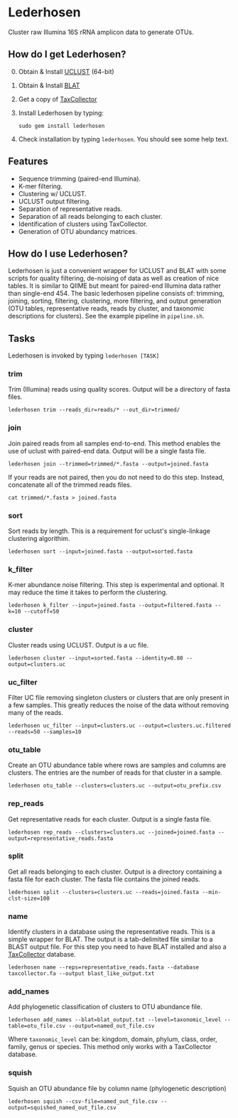 # Lederhosen

Cluster raw Illumina 16S rRNA amplicon data to generate OTUs.

## How do I get Lederhosen?

0. Obtain & Install [UCLUST](http://www.drive5.com/) (64-bit)
1. Obtain & Install [BLAT](http://genome.ucsc.edu/FAQ/FAQblat.html#blat3)
2. Get a copy of [TaxCollector](http://github.com/audy/taxcollector)
3. Install Lederhosen by typing:

    `sudo gem install lederhosen`
4. Check installation by typing `lederhosen`. You should see some help text.

## Features

- Sequence trimming (paired-end Illumina).
- K-mer filtering.
- Clustering w/ UCLUST.
- UCLUST output filtering.
- Separation of representative reads.
- Separation of all reads belonging to each cluster.
- Identification of clusters using TaxCollector.
- Generation of OTU abundancy matrices.

## How do I use Lederhosen?

Lederhosen is just a convenient wrapper for UCLUST and BLAT with some scripts for quality filtering, de-noising of data as well as creation of nice tables. It is similar to QIIME but meant for paired-end Illumina data rather than single-end 454. The basic lederhosen pipeline consists of: trimming, joining, sorting, filtering, clustering, more filtering, and output generation (OTU tables, representative reads, reads by cluster, and taxonomic descriptions for clusters). See the example pipeline in `pipeline.sh`.

## Tasks

Lederhosen is invoked by typing `lederhosen [TASK]`

### trim

Trim (Illumina) reads using quality scores. Output will be a directory of fasta files.

    lederhosen trim --reads_dir=reads/* --out_dir=trimmed/

### join

Join paired reads from all samples end-to-end. This method enables the use of uclust with paired-end data. Output will be a single fasta file.

    lederhosen join --trimmed=trimmed/*.fasta --output=joined.fasta

If your reads are not paired, then you do not need to do this step. Instead, concatenate all of the trimmed reads files.

    cat trimmed/*.fasta > joined.fasta

### sort

Sort reads by length. This is a requirement for uclust's single-linkage clustering algorithim.

    lederhosen sort --input=joined.fasta --output=sorted.fasta

### k_filter

K-mer abundance noise filtering. This step is experimental and optional. It may reduce the time it takes to perform the clustering.

    lederhosen k_filter --input=joined.fasta --output=filtered.fasta --k=10 --cutoff=50

### cluster

Cluster reads using UCLUST. Output is a uc file.

    lederhosen cluster --input=sorted.fasta --identity=0.80 --output=clusters.uc

### uc_filter

Filter UC file removing singleton clusters or clusters that are only present in a few samples. This greatly reduces the noise of the data without removing many of the reads.

    lederhosen uc_filter --input=clusters.uc --output=clusters.uc.filtered --reads=50 --samples=10

### otu_table

Create an OTU abundance table where rows are samples and columns are clusters. The entries are the number of reads for that cluster in a sample.

    lederhosen otu_table --clusters=clusters.uc --output=otu_prefix.csv

### rep_reads

Get representative reads for each cluster. Output is a single fasta file.

    lederhosen rep_reads --clusters=clusters.uc --joined=joined.fasta --output=representative_reads.fasta

### split

Get all reads belonging to each cluster. Output is a directory containing a fasta file for each cluster. The fasta file contains the joined reads.

    lederhosen split --clusters=clusters.uc --reads=joined.fasta --min-clst-size=100

### name

Identify clusters in a database using the representative reads. This is a simple wrapper for BLAT. The output is a tab-delimited file similar to a BLAST output file. For this step you need to have BLAT installed and also a [TaxCollector](http://github.com/audy/taxcollector) database.

    lederhosen name --reps=representative_reads.fasta --database taxcollector.fa --output blast_like_output.txt

### add_names

Add phylogenetic classification of clusters to OTU abundance file.

	lederhosen add_names --blat=blat_output.txt --level=taxonomic_level --table=otu_file.csv --output=named_out_file.csv

Where `taxonomic_level` can be: kingdom, domain, phylum, class, order, family, genus or species. This method only works with a TaxCollector database.

### squish

Squish an OTU abundance file by column name (phylogenetic description)

	lederhosen squish --csv-file=named_out_file.csv --output=squished_named_out_file.csv

